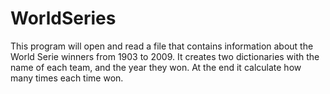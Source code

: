# WorldSeries
This program will open and read a file that contains information about the World Serie winners from 1903 to 2009. It creates two dictionaries with the name of each team, and the year they won. At the end it calculate how many times each time won.
